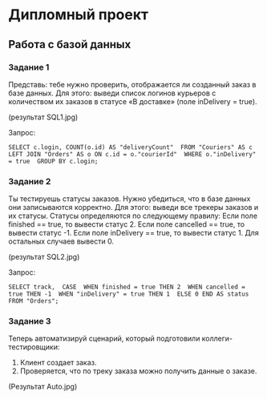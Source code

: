 ﻿# Дипломный проект

## Работа с базой данных

### Задание 1

Представь: тебе нужно проверить, отображается ли созданный заказ в базе данных.
Для этого: выведи список логинов курьеров с количеством их заказов в статусе «В доставке» (поле inDelivery = true). 

(результат SQL1.jpg)

Запрос: 
  
  `SELECT c.login, COUNT(o.id) AS "deliveryCount" 
  FROM "Couriers" AS c 
  LEFT JOIN "Orders" AS o ON c.id = o."courierId" 
  WHERE o."inDelivery" = true 
  GROUP BY c.login;`  


### Задание 2 

Ты тестируешь статусы заказов. Нужно убедиться, что в базе данных они записываются корректно. Для этого: выведи все трекеры заказов и их статусы. Статусы определяются по следующему правилу: Если поле finished == true, то вывести статус 2. Если поле canсelled == true, то вывести статус -1. Если поле inDelivery == true, то вывести статус 1. Для остальных случаев вывести 0.

(результат SQL2.jpg)

Запрос:

   `SELECT track, 
      CASE 
   WHEN finished = true THEN 2 
   WHEN cancelled = true THEN -1 
   WHEN "inDelivery" = true THEN 1 
   ELSE 0 END AS status 
   FROM "Orders";`

### Задание 3

Теперь автоматизируй сценарий, который подготовили коллеги-тестировщики:
1. Клиент создает заказ.
2. Проверяется, что по треку заказа можно получить данные о заказе.
   
(Результат Auto.jpg)